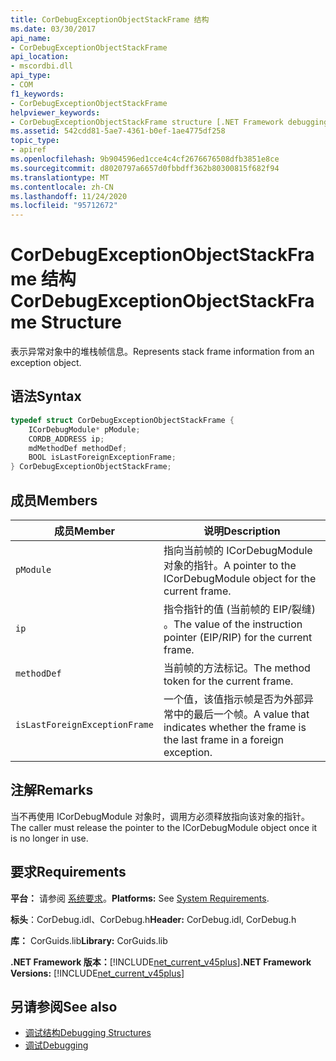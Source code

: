 ```yaml
---
title: CorDebugExceptionObjectStackFrame 结构
ms.date: 03/30/2017
api_name:
- CorDebugExceptionObjectStackFrame
api_location:
- mscordbi.dll
api_type:
- COM
f1_keywords:
- CorDebugExceptionObjectStackFrame
helpviewer_keywords:
- CorDebugExceptionObjectStackFrame structure [.NET Framework debugging]
ms.assetid: 542cdd81-5ae7-4361-b0ef-1ae4775df258
topic_type:
- apiref
ms.openlocfilehash: 9b904596ed1cce4c4cf2676676508dfb3851e8ce
ms.sourcegitcommit: d8020797a6657d0fbbdff362b80300815f682f94
ms.translationtype: MT
ms.contentlocale: zh-CN
ms.lasthandoff: 11/24/2020
ms.locfileid: "95712672"
---
```

# <a name="cordebugexceptionobjectstackframe-structure"></a><span data-ttu-id="fe775-102">CorDebugExceptionObjectStackFrame 结构</span><span class="sxs-lookup"><span data-stu-id="fe775-102">CorDebugExceptionObjectStackFrame Structure</span></span>

<span data-ttu-id="fe775-103">表示异常对象中的堆栈帧信息。</span><span class="sxs-lookup"><span data-stu-id="fe775-103">Represents stack frame information from an exception object.</span></span>  
  
## <a name="syntax"></a><span data-ttu-id="fe775-104">语法</span><span class="sxs-lookup"><span data-stu-id="fe775-104">Syntax</span></span>  
  
```cpp  
typedef struct CorDebugExceptionObjectStackFrame {  
    ICorDebugModule* pModule;  
    CORDB_ADDRESS ip;  
    mdMethodDef methodDef;  
    BOOL isLastForeignExceptionFrame;  
} CorDebugExceptionObjectStackFrame;  
```  
  
## <a name="members"></a><span data-ttu-id="fe775-105">成员</span><span class="sxs-lookup"><span data-stu-id="fe775-105">Members</span></span>  
  
|<span data-ttu-id="fe775-106">成员</span><span class="sxs-lookup"><span data-stu-id="fe775-106">Member</span></span>|<span data-ttu-id="fe775-107">说明</span><span class="sxs-lookup"><span data-stu-id="fe775-107">Description</span></span>|  
|------------|-----------------|  
|`pModule`|<span data-ttu-id="fe775-108">指向当前帧的 ICorDebugModule 对象的指针。</span><span class="sxs-lookup"><span data-stu-id="fe775-108">A pointer to the ICorDebugModule object for the current frame.</span></span>|  
|`ip`|<span data-ttu-id="fe775-109">指令指针的值 (当前帧的 EIP/裂缝) 。</span><span class="sxs-lookup"><span data-stu-id="fe775-109">The value of the instruction pointer (EIP/RIP) for the current frame.</span></span>|  
|`methodDef`|<span data-ttu-id="fe775-110">当前帧的方法标记。</span><span class="sxs-lookup"><span data-stu-id="fe775-110">The method token for the current frame.</span></span>|  
|`isLastForeignExceptionFrame`|<span data-ttu-id="fe775-111">一个值，该值指示帧是否为外部异常中的最后一个帧。</span><span class="sxs-lookup"><span data-stu-id="fe775-111">A value that indicates whether the frame is the last frame in a foreign exception.</span></span>|  
  
## <a name="remarks"></a><span data-ttu-id="fe775-112">注解</span><span class="sxs-lookup"><span data-stu-id="fe775-112">Remarks</span></span>  

 <span data-ttu-id="fe775-113">当不再使用 ICorDebugModule 对象时，调用方必须释放指向该对象的指针。</span><span class="sxs-lookup"><span data-stu-id="fe775-113">The caller must release the pointer to the ICorDebugModule object once it is no longer in use.</span></span>  
  
## <a name="requirements"></a><span data-ttu-id="fe775-114">要求</span><span class="sxs-lookup"><span data-stu-id="fe775-114">Requirements</span></span>  

 <span data-ttu-id="fe775-115">**平台：** 请参阅 [系统要求](../../get-started/system-requirements.md)。</span><span class="sxs-lookup"><span data-stu-id="fe775-115">**Platforms:** See [System Requirements](../../get-started/system-requirements.md).</span></span>  
  
 <span data-ttu-id="fe775-116">**标头**：CorDebug.idl、CorDebug.h</span><span class="sxs-lookup"><span data-stu-id="fe775-116">**Header:** CorDebug.idl, CorDebug.h</span></span>  
  
 <span data-ttu-id="fe775-117">**库：** CorGuids.lib</span><span class="sxs-lookup"><span data-stu-id="fe775-117">**Library:** CorGuids.lib</span></span>  
  
 <span data-ttu-id="fe775-118">**.NET Framework 版本：**[!INCLUDE[net_current_v45plus](../../../../includes/net-current-v45plus-md.md)]</span><span class="sxs-lookup"><span data-stu-id="fe775-118">**.NET Framework Versions:** [!INCLUDE[net_current_v45plus](../../../../includes/net-current-v45plus-md.md)]</span></span>  
  
## <a name="see-also"></a><span data-ttu-id="fe775-119">另请参阅</span><span class="sxs-lookup"><span data-stu-id="fe775-119">See also</span></span>

- [<span data-ttu-id="fe775-120">调试结构</span><span class="sxs-lookup"><span data-stu-id="fe775-120">Debugging Structures</span></span>](debugging-structures.md)
- [<span data-ttu-id="fe775-121">调试</span><span class="sxs-lookup"><span data-stu-id="fe775-121">Debugging</span></span>](index.md)
